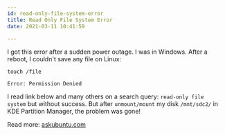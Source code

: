 ```yaml
---
id: read-only-file-system-error
title: Read Only File System Error
date: 2021-03-11 10:41:59

---
```


I got this error after a sudden power outage. I was in Windows. After a reboot, I couldn't save any file on Linux:

```shell
touch /file

Error: Permission Denied
```

I read link below and many others on a search query: `read-only file system` but without success. But after `unmount/mount` my disk `/mnt/sdc2/` in KDE Partition Manager, the problem was gone!

Read more: <a href='https://askubuntu.com/questions/197459/how-to-fix-sudo-unable-to-open-read-only-file-system' class='external'>askubuntu.com</a>
